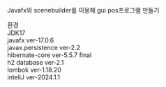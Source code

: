 Javafx와 scenebuilder를 이용해 gui pos프로그램 만들기

환경  
JDK17  
javafx ver-17.0.6  
javax.persistence ver-2.2  
hibernate-core ver-5.5.7 final  
h2 database ver-2.1  
lombok ver-1.18.20  
inteliJ ver-2024.1.1  

